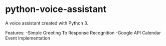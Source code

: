 # python-voice-assistant
A voice assistant created with Python 3.

Features:
-Simple Greeting To Response Recognition
-Google API Calendar Event Implementation

